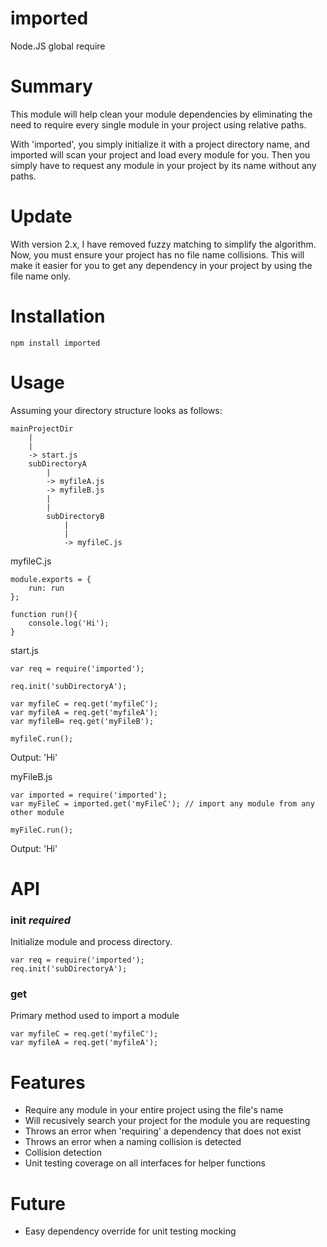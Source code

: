 # imported
Node.JS global require

# Summary
This module will help clean your module dependencies by eliminating the need to require every single module in your project using relative paths.

With 'imported', you simply initialize it with a project directory name, and imported will scan your project and load every module for you. Then you simply have to request any module in your project by its name without any paths.

# Update
With version 2.x, I have removed fuzzy matching to simplify the algorithm. Now, you must ensure your project has no file name collisions.
This will make it easier for you to get any dependency in your project by using the file name only.

# Installation
```
npm install imported
```

# Usage
Assuming your directory structure looks as follows:

```
mainProjectDir
    |
    |
    -> start.js
    subDirectoryA
        |
        -> myfileA.js
        -> myfileB.js
        |
        |
        subDirectoryB
            |
            |
            -> myfileC.js
```

myfileC.js
```
module.exports = {
    run: run
};

function run(){
    console.log('Hi');
}
```

start.js
```
var req = require('imported');

req.init('subDirectoryA');

var myfileC = req.get('myfileC');
var myfileA = req.get('myfileA');
var myfileB= req.get('myFileB');

myfileC.run();
```

Output: 'Hi'

myFileB.js
```
var imported = require('imported');
var myFileC = imported.get('myFileC'); // import any module from any other module

myFileC.run();
```
Output: 'Hi'

# API
### init *required*
Initialize module and process directory.

```
var req = require('imported');
req.init('subDirectoryA');

```

### get
Primary method used to import a module

```
var myfileC = req.get('myfileC');
var myfileA = req.get('myfileA');
```

# Features
- Require any module in your entire project using the file's name
- Will recusively search your project for the module you are requesting
- Throws an error when 'requiring' a dependency that does not exist
- Throws an error when a naming collision is detected
- Collision detection
- Unit testing coverage on all interfaces for helper functions

# Future
- Easy dependency override for unit testing mocking
